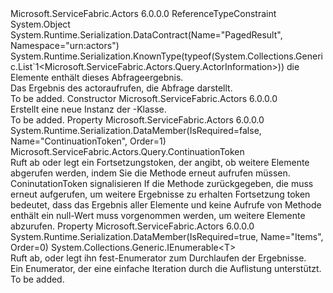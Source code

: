 <Type Name="PagedResult&lt;T&gt;" FullName="Microsoft.ServiceFabric.Actors.Query.PagedResult&lt;T&gt;">
  <TypeSignature Language="C#" Value="public sealed class PagedResult&lt;T&gt; where T : class" />
  <TypeSignature Language="ILAsm" Value=".class public auto ansi sealed beforefieldinit PagedResult`1&lt;class T&gt; extends System.Object" />
  <TypeSignature Language="DocId" Value="T:Microsoft.ServiceFabric.Actors.Query.PagedResult`1" />
  <TypeSignature Language="VB.NET" Value="Public NotInheritable Class PagedResult(Of T)" />
  <TypeSignature Language="F#" Value="type PagedResult&lt;'T (requires 'T : null)&gt; = class" />
  <AssemblyInfo>
    <AssemblyName>Microsoft.ServiceFabric.Actors</AssemblyName>
    <AssemblyVersion>6.0.0.0</AssemblyVersion>
  </AssemblyInfo>
  <TypeParameters>
    <TypeParameter Name="T">
      <Constraints>
        <ParameterAttribute>ReferenceTypeConstraint</ParameterAttribute>
      </Constraints>
    </TypeParameter>
  </TypeParameters>
  <Base>
    <BaseTypeName>System.Object</BaseTypeName>
  </Base>
  <Interfaces />
  <Attributes>
    <Attribute>
      <AttributeName>System.Runtime.Serialization.DataContract(Name="PagedResult", Namespace="urn:actors")</AttributeName>
    </Attribute>
    <Attribute>
      <AttributeName>System.Runtime.Serialization.KnownType(typeof(System.Collections.Generic.List`1&lt;Microsoft.ServiceFabric.Actors.Query.ActorInformation&gt;))</AttributeName>
    </Attribute>
  </Attributes>
  <Docs>
    <typeparam name="T">
      <see cref="T:System.Type" />die Elemente enthält dieses Abfrageergebnis.</typeparam>
    <summary>
            Das Ergebnis des actoraufrufen, die Abfrage darstellt.
            </summary>
    <remarks>To be added.</remarks>
  </Docs>
  <Members>
    <Member MemberName=".ctor">
      <MemberSignature Language="C#" Value="public PagedResult ();" />
      <MemberSignature Language="ILAsm" Value=".method public hidebysig specialname rtspecialname instance void .ctor() cil managed" />
      <MemberSignature Language="DocId" Value="M:Microsoft.ServiceFabric.Actors.Query.PagedResult`1.#ctor" />
      <MemberSignature Language="VB.NET" Value="Public Sub New ()" />
      <MemberType>Constructor</MemberType>
      <AssemblyInfo>
        <AssemblyName>Microsoft.ServiceFabric.Actors</AssemblyName>
        <AssemblyVersion>6.0.0.0</AssemblyVersion>
      </AssemblyInfo>
      <Parameters />
      <Docs>
        <summary>
            Erstellt eine neue Instanz der <see cref="T:Microsoft.ServiceFabric.Actors.Query.PagedResult`1" />-Klasse.
            </summary>
        <remarks>To be added.</remarks>
      </Docs>
    </Member>
    <Member MemberName="ContinuationToken">
      <MemberSignature Language="C#" Value="public Microsoft.ServiceFabric.Actors.Query.ContinuationToken ContinuationToken { get; set; }" />
      <MemberSignature Language="ILAsm" Value=".property instance class Microsoft.ServiceFabric.Actors.Query.ContinuationToken ContinuationToken" />
      <MemberSignature Language="DocId" Value="P:Microsoft.ServiceFabric.Actors.Query.PagedResult`1.ContinuationToken" />
      <MemberSignature Language="VB.NET" Value="Public Property ContinuationToken As ContinuationToken" />
      <MemberSignature Language="F#" Value="member this.ContinuationToken : Microsoft.ServiceFabric.Actors.Query.ContinuationToken with get, set" Usage="Microsoft.ServiceFabric.Actors.Query.PagedResult&lt;'T (requires 'T : null)&gt;.ContinuationToken" />
      <MemberType>Property</MemberType>
      <AssemblyInfo>
        <AssemblyName>Microsoft.ServiceFabric.Actors</AssemblyName>
        <AssemblyVersion>6.0.0.0</AssemblyVersion>
      </AssemblyInfo>
      <Attributes>
        <Attribute>
          <AttributeName>System.Runtime.Serialization.DataMember(IsRequired=false, Name="ContinuationToken", Order=1)</AttributeName>
        </Attribute>
      </Attributes>
      <ReturnValue>
        <ReturnType>Microsoft.ServiceFabric.Actors.Query.ContinuationToken</ReturnType>
      </ReturnValue>
      <Docs>
        <summary>
            Ruft ab oder legt ein Fortsetzungstoken, der angibt, ob weitere Elemente abgerufen werden, indem Sie die Methode erneut aufrufen müssen.
            </summary>
        <value>ConinutationToken signalisieren If die Methode zurückgegeben, die <see cref="T:Microsoft.ServiceFabric.Actors.Query.PagedResult`1" /> muss erneut aufgerufen, um weitere Ergebnisse zu erhalten </value>
        <remarks>Fortsetzung token bedeutet, dass das Ergebnis aller Elemente und keine Aufrufe von Methode enthält ein null-Wert muss vorgenommen werden, um weitere Elemente abzurufen.</remarks>
      </Docs>
    </Member>
    <Member MemberName="Items">
      <MemberSignature Language="C#" Value="public System.Collections.Generic.IEnumerable&lt;T&gt; Items { get; set; }" />
      <MemberSignature Language="ILAsm" Value=".property instance class System.Collections.Generic.IEnumerable`1&lt;!T&gt; Items" />
      <MemberSignature Language="DocId" Value="P:Microsoft.ServiceFabric.Actors.Query.PagedResult`1.Items" />
      <MemberSignature Language="VB.NET" Value="Public Property Items As IEnumerable(Of T)" />
      <MemberSignature Language="F#" Value="member this.Items : seq&lt;'T (requires 'T : null)&gt; with get, set" Usage="Microsoft.ServiceFabric.Actors.Query.PagedResult&lt;'T (requires 'T : null)&gt;.Items" />
      <MemberType>Property</MemberType>
      <AssemblyInfo>
        <AssemblyName>Microsoft.ServiceFabric.Actors</AssemblyName>
        <AssemblyVersion>6.0.0.0</AssemblyVersion>
      </AssemblyInfo>
      <Attributes>
        <Attribute>
          <AttributeName>System.Runtime.Serialization.DataMember(IsRequired=true, Name="Items", Order=0)</AttributeName>
        </Attribute>
      </Attributes>
      <ReturnValue>
        <ReturnType>System.Collections.Generic.IEnumerable&lt;T&gt;</ReturnType>
      </ReturnValue>
      <Docs>
        <summary>
            Ruft ab, oder legt ihn fest-Enumerator zum Durchlaufen der Ergebnisse.
            </summary>
        <value>Ein Enumerator, der eine einfache Iteration durch die Auflistung unterstützt.</value>
        <remarks>To be added.</remarks>
      </Docs>
    </Member>
  </Members>
</Type>